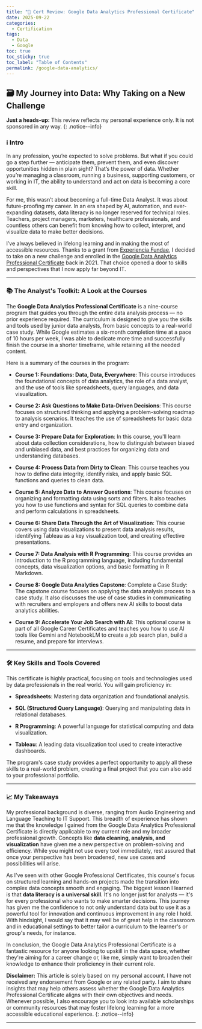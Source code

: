 ```yaml
---
title: "🏅 Cert Review: Google Data Analytics Professional Certificate"
date: 2025-09-22
categories:
  - Certification
tags:
  - Data
  - Google
toc: true
toc_sticky: true
toc_label: "Table of Contents"
permalink: /google-data-analytics/
---
```


## 🗃️ My Journey into Data: Why Taking on a New Challenge

**Just a heads-up:** This review reflects my personal experience only. It is not sponsored in any way.
{: .notice--info}

### ℹ️ Intro 

In any profession, you’re expected to solve problems. But what if you could go a step further — anticipate them, prevent them, and even discover opportunities hidden in plain sight? That’s the power of data. Whether you’re managing a classroom, running a business, supporting customers, or working in IT, the ability to understand and act on data is becoming a core skill.

For me, this wasn’t about becoming a full-time Data Analyst. It was about future-proofing my career. In an era shaped by AI, automation, and ever-expanding datasets, data literacy is no longer reserved for technical roles. Teachers, project managers, marketers, healthcare professionals, and countless others can benefit from knowing how to collect, interpret, and visualize data to make better decisions.

I’ve always believed in lifelong learning and in making the most of accessible resources. Thanks to a grant from [Experiencia Fundae](https://experienciafundae.es/beca-google), I decided to take on a new challenge and enrolled in the [Google Data Analytics Professional Certificate](https://www.coursera.org/professional-certificates/google-data-analytics) back in 2021. That choice opened a door to skills and perspectives that I now apply far beyond IT.

---

### 📚 The Analyst's Toolkit: A Look at the Courses

The **Google Data Analytics Professional Certificate** is a nine-course program that guides you through the entire data analysis process — no prior experience required. The curriculum is designed to give you the skills and tools used by junior data analysts, from basic concepts to a real-world case study. While Google estimates a six-month completion time at a pace of 10 hours per week, I was able to dedicate more time and successfully finish the course in a shorter timeframe, while retaining all the needed content.

Here is a summary of the courses in the program:

* **Course 1: Foundations: Data, Data, Everywhere**: This course introduces the foundational concepts of data analytics, the role of a data analyst, and the use of tools like spreadsheets, query languages, and data visualization.

* **Course 2: Ask Questions to Make Data-Driven Decisions**: This course focuses on structured thinking and applying a problem-solving roadmap to analysis scenarios. It teaches the use of spreadsheets for basic data entry and organization.

* **Course 3: Prepare Data for Exploration**: In this course, you'll learn about data collection considerations, how to distinguish between biased and unbiased data, and best practices for organizing data and understanding databases.

* **Course 4: Process Data from Dirty to Clean**: This course teaches you how to define data integrity, identify risks, and apply basic SQL functions and queries to clean data.

* **Course 5: Analyze Data to Answer Questions**: This course focuses on organizing and formatting data using sorts and filters. It also teaches you how to use functions and syntax for SQL queries to combine data and perform calculations in spreadsheets.

* **Course 6: Share Data Through the Art of Visualization**: This course covers using data visualizations to present data analysis results, identifying Tableau as a key visualization tool, and creating effective presentations.

* **Course 7: Data Analysis with R Programming**: This course provides an introduction to the R programming language, including fundamental concepts, data visualization options, and basic formatting in R Markdown.

* **Course 8: Google Data Analytics Capstone**: Complete a Case Study: The capstone course focuses on applying the data analysis process to a case study. It also discusses the use of case studies in communicating with recruiters and employers and offers new AI skills to boost data analytics abilities.

* **Course 9: Accelerate Your Job Search with AI**: This optional course is part of all Google Career Certificates and teaches you how to use AI tools like Gemini and NotebookLM to create a job search plan, build a resume, and prepare for interviews.

---

### 🛠️ Key Skills and Tools Covered

This certificate is highly practical, focusing on tools and technologies used by data professionals in the real world. You will gain proficiency in:

* **Spreadsheets**: Mastering data organization and foundational analysis.

* **SQL (Structured Query Language)**: Querying and manipulating data in relational databases.

* **R Programming**: A powerful language for statistical computing and data visualization.

* **Tableau**: A leading data visualization tool used to create interactive dashboards.

The program's case study provides a perfect opportunity to apply all these skills to a real-world problem, creating a final project that you can also add to your professional portfolio.

---

### 📈 My Takeaways 

My professional background is diverse, ranging from Audio Engineering and Language Teaching to IT Support. This breadth of experience has shown me that the knowledge I gained from the Google Data Analytics Professional Certificate is directly applicable to my current role and my broader professional growth. Concepts like **data cleaning, analysis, and visualization** have given me a new perspective on problem-solving and efficiency. While you might not use every tool immediately, rest assured that once your perspective has been broadened, new use cases and possibilities will arise.

As I've seen with other Google Professional Certificates, this course's focus on structured learning and hands-on projects made the transition into complex data concepts smooth and engaging. The biggest lesson I learned is that **data literacy is a universal skill**. It's no longer just for analysts — it's for every professional who wants to make smarter decisions. This journey has given me the confidence to not only understand data but to use it as a powerful tool for innovation and continuous improvement in any role I hold. With hindsight, I would say that it may well be of great help in the classroom and in educational settings to better tailor a curriculum to the learner's or group's needs, for instance.

In conclusion, the Google Data Analytics Professional Certificate is a fantastic resource for anyone looking to upskill in the data space, whether they're aiming for a career change or, like me, simply want to broaden their knowledge to enhance their proficiency in their current role. 

**Disclaimer:** This article is solely based on my personal account. I have not received any endorsement from Google or any related party. I aim to share insights that may help others assess whether the Google Data Analytics Professional Certificate aligns with their own objectives and needs. Whenever possible, I also encourage you to look into available scholarships or community resources that may foster lifelong learning for a more accessible educational experience.
{: .notice--info}

---
